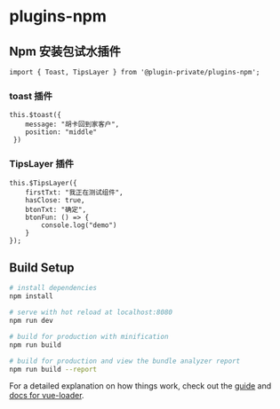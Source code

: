 # plugins-npm

## Npm 安装包试水插件

```
import { Toast, TipsLayer } from '@plugin-private/plugins-npm';
```
###  toast 插件

```
this.$toast({
    message: "胡卡回到家客户",
    position: "middle"
 })
```

###  TipsLayer 插件

```
this.$TipsLayer({
    firstTxt: "我正在测试组件",
    hasClose: true,
    btonTxt: "确定",
    btonFun: () => {
        console.log("demo")
    }
});
 ```

## Build Setup

``` bash
# install dependencies
npm install

# serve with hot reload at localhost:8080
npm run dev

# build for production with minification
npm run build

# build for production and view the bundle analyzer report
npm run build --report
```



For a detailed explanation on how things work, check out the [guide](http://vuejs-templates.github.io/webpack/) and [docs for vue-loader](http://vuejs.github.io/vue-loader).
